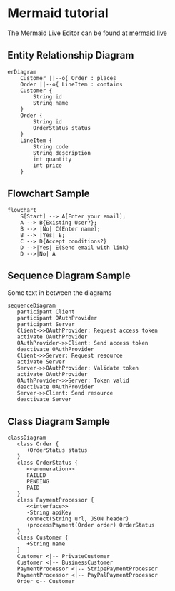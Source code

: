 # Mermaid tutorial

The Mermaid Live Editor can be found at [mermaid.live](https://mermaid.live)

## Entity Relationship Diagram

```mermaid
erDiagram
    Customer ||--o{ Order : places
    Order ||--o{ LineItem : contains
    Customer {
        String id
        String name
    }
    Order {
        String id
        OrderStatus status
    }
    LineItem {
        String code
        String description
        int quantity
        int price
    }
```

## Flowchart Sample

```mermaid
flowchart
    S[Start] --> A[Enter your email];
    A --> B{Existing User?};
    B --> |No| C(Enter name);
    B --> |Yes| E;
    C --> D{Accept conditions?}
    D -->|Yes| E(Send email with link)
    D -->|No| A
```

## Sequence Diagram Sample

Some text in between the diagrams

```mermaid
sequenceDiagram
   participant Client
   participant OAuthProvider
   participant Server
   Client->>OAuthProvider: Request access token
   activate OAuthProvider
   OAuthProvider->>Client: Send access token
   deactivate OAuthProvider
   Client->>Server: Request resource
   activate Server
   Server->>OAuthProvider: Validate token
   activate OAuthProvider
   OAuthProvider->>Server: Token valid
   deactivate OAuthProvider
   Server->>Client: Send resource
   deactivate Server
```

## Class Diagram Sample

```mermaid
classDiagram
   class Order {
      +OrderStatus status
   }
   class OrderStatus {
      <<enumeration>>
      FAILED
      PENDING
      PAID
   }
   class PaymentProcessor {
      <<interface>>
      -String apiKey
      connect(String url, JSON header)
      +processPayment(Order order) OrderStatus
   }
   class Customer {
      +String name
   }
   Customer <|-- PrivateCustomer
   Customer <|-- BusinessCustomer
   PaymentProcessor <|-- StripePaymentProcessor
   PaymentProcessor <|-- PayPalPaymentProcessor
   Order o-- Customer
```
